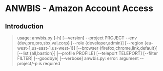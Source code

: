 ANWBIS - Amazon Account Access
==================================================

Introduction
------------

> usage: anwbis.py [-h] [--version] --project PROJECT --env
>                 {dev,pre,pro,sbx,val,corp} [--role {developer,admin}]
>                 [--region {eu-west-1,us-east-1,us-west-1}]
>                 [--browser {firefox,chrome,link,default}]
>                 [--list {all,bastion}] [--profile PROFILE]
>                 [--teleport TELEPORT] [--filter FILTER] [--goodbye]
>                 [--verbose]
> anwbis.py: error: argument --project/-p is required
